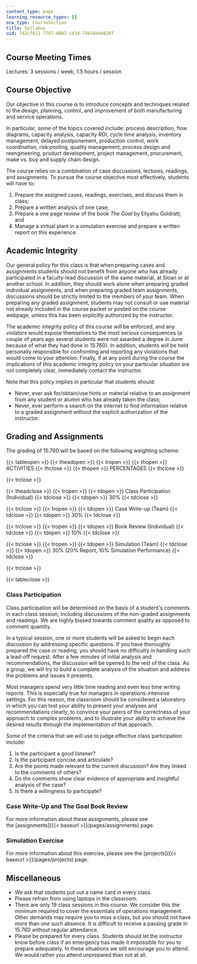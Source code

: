 ```yaml
---
content_type: page
learning_resource_types: []
ocw_type: CourseSection
title: Syllabus
uid: 742cf611-7787-d082-cd1d-74b34b4e828f
---
```


Course Meeting Times
--------------------

Lectures: 3 sessions / week, 1.5 hours / session

Course Objective
----------------

Our objective in this course is to introduce concepts and techniques related to the design, planning, control, and improvement of both manufacturing and service operations.

In particular, some of the topics covered include: process description, flow diagrams, capacity analysis, capacity ROI, cycle time analysis, inventory management, delayed postponement, production control, work coordination, risk pooling, quality management, process design and reengineering, product development, project management, procurement, make vs. buy and supply chain design.

The course relies on a combination of case discussions, lectures, readings, and assignments. To pursue the course objective most effectively, students will have to:

1.  Prepare the assigned cases, readings, exercises, and discuss them in class;
2.  Prepare a written analysis of one case;
3.  Prepare a one page review of the book _The Goal_ by Eliyahu Goldratt; and
4.  Manage a virtual plant in a simulation exercise and prepare a written report on this experience.

Academic Integrity
------------------

Our general policy for this class is that when preparing cases and assignments students should not benefit from anyone who has already participated in a faculty-lead discussion of the same material, at Sloan or at another school. In addition, they should work alone when preparing graded individual assignments, and when preparing graded team assignments, discussions should be strictly limited to the members of your team. When preparing any graded assignment, students may not consult or use material not already included in the course packet or posted on the course webpage, unless this has been explicitly authorized by the instructor.

The academic integrity policy of this course _will_ be enforced, and any violators would expose themselves to the most serious consequences (a couple of years ago several students were not awarded a degree in June because of what they had done in 15.760). In addition, students _will_ be held personally responsible for confronting and reporting any violations that would come to your attention. Finally, if at any point during the course the implications of this academic integrity policy on your particular situation are not completely clear, immediately contact the instructor.

Note that this policy implies in particular that students should:

*   Never, ever ask for/obtain/use hints or material relative to an assignment from any student or alumni who has already taken the class;
*   Never, ever perform a search on the internet to find information relative to a graded assignment without the explicit authorization of the instructor.

Grading and Assignments
-----------------------

The grading of 15.760 will be based on the following weighting scheme:

{{< tableopen >}}
{{< theadopen >}}
{{< tropen >}}
{{< thopen >}}
ACTIVITIES
{{< thclose >}}
{{< thopen >}}
PERCENTAGES
{{< thclose >}}

{{< trclose >}}

{{< theadclose >}}
{{< tropen >}}
{{< tdopen >}}
Class Participation (Individual)
{{< tdclose >}}
{{< tdopen >}}
30%
{{< tdclose >}}

{{< trclose >}}
{{< tropen >}}
{{< tdopen >}}
Case Write-up (Team)
{{< tdclose >}}
{{< tdopen >}}
30%
{{< tdclose >}}

{{< trclose >}}
{{< tropen >}}
{{< tdopen >}}
Book Review (Individual)
{{< tdclose >}}
{{< tdopen >}}
10%
{{< tdclose >}}

{{< trclose >}}
{{< tropen >}}
{{< tdopen >}}
Simulation (Team)
{{< tdclose >}}
{{< tdopen >}}
30% (20% Report, 10% Simulation Performance)
{{< tdclose >}}

{{< trclose >}}

{{< tableclose >}}

### Class Participation

Class participation will be determined on the basis of a student's comments in each class session, including discussions of the non-graded assignments and readings. We are highly biased towards comment quality as opposed to comment quantity.

In a typical session, one or more students will be asked to begin each discussion by addressing specific questions. If you have thoroughly prepared the case or reading, you should have no difficulty in handling such a lead-off request. After a few minutes of initial analysis and recommendations, the discussion will be opened to the rest of the class. As a group, we will try to build a complete analysis of the situation and address the problems and issues it presents.

Most managers spend very little time reading and even less time writing reports. This is especially true for managers in operations-intensive settings. For this reason, the classroom should be considered a laboratory in which you can test your ability to present your analyses and recommendations clearly, to convince your peers of the correctness of your approach to complex problems, and to illustrate your ability to achieve the desired results through the implementation of that approach. 

Some of the criteria that we will use to judge effective class participation include:

1.  Is the participant a good listener?
2.  Is the participant concise and articulate?
3.  Are the points made relevant to the current discussion? Are they linked to the comments of others?
4.  Do the comments show clear evidence of appropriate and insightful analysis of the case?
5.  Is there a willingness to participate?

### Case Write-Up and The Goal Book Review

For more information about these assignments, please see the [assignments]({{< baseurl >}}/pages/assignments) page.

### Simulation Exercise

For more information about this exercise, please see the [projects]({{< baseurl >}}/pages/projects) page.

Miscellaneous
-------------

*   We ask that students put out a name card in every class.
*   Please refrain from using laptops in the classroom.
*   There are only 19 class sessions in this course. We consider this the minimum required to cover the essentials of operations management. Other demands may require you to miss a class, but you should not have more than _one_ such absence. It is difficult to receive a passing grade in 15.760 without regular attendance.
*   Please be prepared for every class. Students should let the instructor know before class if an emergency has made it impossible for you to prepare adequately. In these situations we still encourage you to attend. We would rather you attend unprepared than not at all.